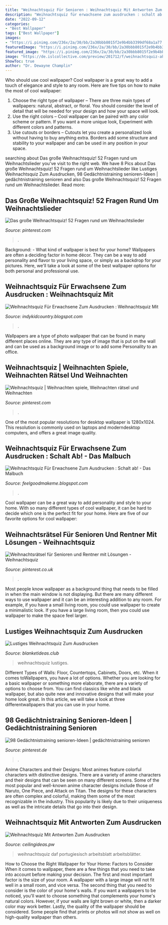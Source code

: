 ```yaml
---
title: "Weihnachtsquiz Für Senioren : Weihnachtsquiz Mit Antworten Zum Ausdrucken"
description: "Weihnachtsquiz für erwachsene zum ausdrucken : schalt ab!"
date: "2022-09-12"
categories:
- "Best Wallpaper"
tags: ["Best Wallpaper"]
images:
- "https://i.pinimg.com/236x/2a/30/bb/2a30bbb8015f2e9b4bb3399df68a1a77.jpg"
featuredImage: "https://i.pinimg.com/236x/2a/30/bb/2a30bbb8015f2e9b4bb3399df68a1a77.jpg"
featured_image: "https://i.pinimg.com/236x/2a/30/bb/2a30bbb8015f2e9b4bb3399df68a1a77.jpg"
image: "https://de.islcollective.com/preview/201712/f/weihnachtsquiz-aktivitaten-spiele-arbeitsblatter-diskussionen-dia_103301_1.jpg"
ShowToc: true
author: "Dr. Dewayne Champlin"
---
```



Who should use cool wallpaper?
Cool wallpaper is a great way to add a touch of elegance and style to any room. Here are five tips on how to make the most of cool wallpaper: 
1) Choose the right type of wallpaper – There are three main types of wallpapers: natural, abstract, or floral. You should consider the level of detail that will be needed for your design and how your space will look. 
2) Use the right colors – Cool wallpaper can be paired with any color scheme or pattern. If you want a more unique look, Experiment with different colors and patterns. 
3) Use cutouts or borders – Cutouts let you create a personalized look without having to buy anything extra. Borders add some structure and stability to your wallpaper and can be used in any position in your space.

	

		
searching about Das große Weihnachtsquiz! 52 Fragen rund um Weihnachtslieder you've visit to the right web. We have 8 Pics about Das große Weihnachtsquiz! 52 Fragen rund um Weihnachtslieder like Lustiges Weihnachtsquiz Zum Ausdrucken, 98 Gedächtnistraining senioren-Ideen | gedächtnistraining senioren and also Das große Weihnachtsquiz! 52 Fragen rund um Weihnachtslieder. Read more:
		
    
## Das Große Weihnachtsquiz! 52 Fragen Rund Um Weihnachtslieder

<img loading=lazy src="https://i.pinimg.com/originals/45/78/d7/4578d7e91edd99f521d8f39de66da047.png" onerror="this.onerror=null;this.src='https://tse4.mm.bing.net/th?id=OIP.Eibt3WlWbDf26Ni5hDhmhgHaHa&amp;pid=15.1';" alt="Das große Weihnachtsquiz! 52 Fragen rund um Weihnachtslieder">

_Source: pinterest.com_

>. 

	

Background: - What kind of wallpaper is best for your home?
Wallpapers are often a deciding factor in home décor. They can be a way to add personality and flavor to your living space, or simply as a backdrop for your pictures. Here, we'll take a look at some of the best wallpaper options for both personal and professional use.

    
## Weihnachtsquiz Für Erwachsene Zum Ausdrucken : Weihnachtsquiz Mit

<img loading=lazy src="https://deavita.com/wp-content/uploads/2020/12/Weihnachtsquiz-mit-Losungen-Wo-befindet-sich-der-groste-naturliche-Weihnachtsbaum-der-Welt.jpg" onerror="this.onerror=null;this.src='https://tse1.mm.bing.net/th?id=OIP.D0KSc72Y2LV0aMqDb7XX5wHaHa&amp;pid=15.1';" alt="Weihnachtsquiz Für Erwachsene Zum Ausdrucken : Weihnachtsquiz Mit">

_Source: indykidcountry.blogspot.com_

>. 

	



Wallpapers are a type of photo wallpaper that can be found in many different places online. They are any type of image that is put on the wall and can be used as a background image or to add some Personality to an office.

    
## Weihnachtsquiz | Weihnachten Spiele, Weihnachten Rätsel Und Weihnachten

<img loading=lazy src="https://i.pinimg.com/236x/8b/85/2c/8b852c16e8004d49b59ece3891d2478a--teacher.jpg?nii=t" onerror="this.onerror=null;this.src='https://tse1.mm.bing.net/th?id=OIP.irtIPHDZI0_iWd3AWc7uQQAAAA&amp;pid=15.1';" alt="Weihnachtsquiz | Weihnachten spiele, Weihnachten rätsel und Weihnachten">

_Source: pinterest.com_

>. 

	

One of the most popular resolutions for desktop wallpaper is 1280x1024. This resolution is commonly used on laptops and moderndesktop computers, and offers a great image quality.

    
## Weihnachtsquiz Für Erwachsene Zum Ausdrucken : Schalt Ab! - Das Malbuch

<img loading=lazy src="https://lh5.googleusercontent.com/proxy/9_f1qorznUkaskDoIEBeu3A0TxnoWY6rG3CEBWW673Pcg1RSoBQbp0m1NcSFsG9n-fhoD0hgapBDbRptfNoUVqiCx1iCCJE23F0Xxprnzow4suMfFM7lWWPR42kzNOvC=w1200-h630-p-k-no-nu" onerror="this.onerror=null;this.src='https://tse3.mm.bing.net/th?id=OIP.ykfAca_3aqNbMGUDNOCgmQAAAA&amp;pid=15.1';" alt="Weihnachtsquiz Für Erwachsene Zum Ausdrucken : Schalt ab! - Das Malbuch">

_Source: feelgoodmakeme.blogspot.com_

>. 

	

Cool wallpaper can be a great way to add personality and style to your home. With so many different types of cool wallpaper, it can be hard to decide which one is the perfect fit for your home. Here are five of our favorite options for cool wallpaper: 

    
## Weihnachtsrätsel Für Senioren Und Rentner Mit Lösungen - Weihnachtsquiz

<img loading=lazy src="https://i.pinimg.com/236x/2a/30/bb/2a30bbb8015f2e9b4bb3399df68a1a77.jpg" onerror="this.onerror=null;this.src='https://tse3.mm.bing.net/th?id=OIP.9tsGW7WaqCQD3xhBJUcyIAAAAA&amp;pid=15.1';" alt="Weihnachtsrätsel für Senioren und Rentner mit Lösungen - Weihnachtsquiz">

_Source: pinterest.co.uk_

>. 

	

Most people know wallpaper as a background thing that needs to be filled in when the main window is not displaying. But there are many different ways to use wallpaper and it can be an interesting addition to any room. For example, if you have a small living room, you could use wallpaper to create a minimalistic look. If you have a large living room, then you could use wallpaper to make the space feel larger.

    
## Lustiges Weihnachtsquiz Zum Ausdrucken

<img loading=lazy src="https://i.pinimg.com/236x/08/8d/26/088d261e982c3bf5e927c635831374cb.jpg" onerror="this.onerror=null;this.src='https://tse4.mm.bing.net/th?id=OIP.C8TOWvMf2nViN9VD4s5nQwAAAA&amp;pid=15.1';" alt="Lustiges Weihnachtsquiz Zum Ausdrucken">

_Source: blanketideas.club_

>weihnachtsquiz lustiges. 

	

Different Types of Walls: Floor, Countertops, Cabinets, Doors, etc.
When it comes toWallpapers, you have a lot of options. Whether you are looking for a basic wallpaper or something more elaborate, there are a variety of options to choose from. You can find classics like white and black wallpaper, but also quite new and innovative designs that will make your home look great. In this article, we will take a look at three differentwallpapers that you can use in your home.

    
## 98 Gedächtnistraining Senioren-Ideen | Gedächtnistraining Senioren

<img loading=lazy src="https://i.pinimg.com/474x/ef/26/6b/ef266bbded645cba5826ec8b15b8eea9.jpg" onerror="this.onerror=null;this.src='https://tse4.mm.bing.net/th?id=OIP.ufuv3tjj99fKiMaLvCfsMgAAAA&amp;pid=15.1';" alt="98 Gedächtnistraining senioren-Ideen | gedächtnistraining senioren">

_Source: pinterest.de_

>. 

	

Anime Characters and their Designs: Most animes feature colorful characters with distinctive designs.
There are a variety of anime characters and their designs that can be seen on many different screens. Some of the most popular and well-known anime character designs include those of Naruto, One Piece, and Attack on Titan. The designs for these characters are often complex and colorful, making them some of the most recognizable in the industry. This popularity is likely due to their uniqueness as well as the intricate details that go into their design.

    
## Weihnachtsquiz Mit Antworten Zum Ausdrucken

<img loading=lazy src="https://de.islcollective.com/preview/201712/f/weihnachtsquiz-aktivitaten-spiele-arbeitsblatter-diskussionen-dia_103301_1.jpg" onerror="this.onerror=null;this.src='https://tse3.mm.bing.net/th?id=OIP.J7_H4bsYh79gdgeK2G1vmAHaKe&amp;pid=15.1';" alt="Weihnachtsquiz Mit Antworten Zum Ausdrucken">

_Source: ceilingideas.pw_

>weihnachtsquiz daf portugiesisch arbeitsblatt arbeitsblätter. 

	

How to Choose the Right Wallpaper for Your Home: Factors to Consider
When it comes to wallpaper, there are a few things that you need to take into account before making your decision. The first and most important factor is the size of your room. A wallpaper with a large image will not fit well in a small room, and vice versa. 
The second thing that you need to consider is the color of your home's walls. If you want a wallpapers to be noticed, you'll want to choose something that complements your home's natural colors. However, if your walls are light brown or white, then a darker color may work better. 
Lastly, the quality of the wallpaper should be considered. Some people find that prints or photos will not show as well on high-quality wallpaper than others.

